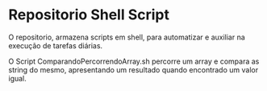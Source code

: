 # Repositorio Shell Script

O repositorio, armazena scripts em shell, para automatizar e auxiliar na execução de tarefas diárias.

O Script ComparandoPercorrendoArray.sh percorre um array e compara as string do mesmo, apresentando um resultado quando encontrado um valor igual.

